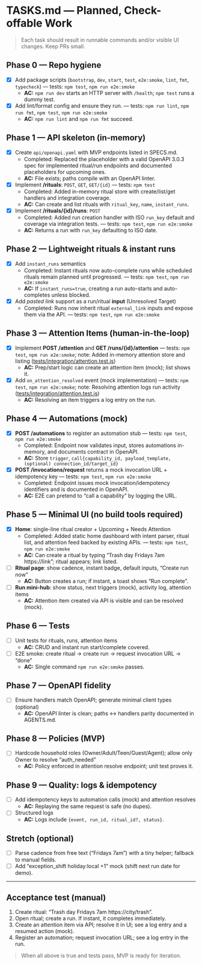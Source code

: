 # TASKS.md — Planned, Check-offable Work

> Each task should result in runnable commands and/or visible UI changes. Keep PRs small.

## Phase 0 — Repo hygiene

- [x] Add package scripts (`bootstrap`, `dev`, `start`, `test`, `e2e:smoke`, `lint`, `fmt`, `typecheck`) — tests: `npm test`, `npm run e2e:smoke`
  - **AC:** `npm run dev` starts an HTTP server with `/health`; `npm test` runs a dummy test.
- [x] Add lint/format config and ensure they run. — tests: `npm run lint`, `npm run fmt`, `npm test`, `npm run e2e:smoke`
  - **AC:** `npm run lint` and `npm run fmt` succeed.

## Phase 1 — API skeleton (in-memory)

- [x] Create `api/openapi.yaml` with MVP endpoints listed in SPECS.md.
  - Completed: Replaced the placeholder with a valid OpenAPI 3.0.3 spec for implemented ritual/run endpoints and documented placeholders for upcoming ones.
  - **AC:** File exists; paths compile with an OpenAPI linter.
- [x] Implement **/rituals**: `POST`, `GET`, `GET/{id}` — tests: `npm test`
  - Completed: Added in-memory ritual store with create/list/get handlers and integration coverage.
  - **AC:** Can create and list rituals with `ritual_key`, `name`, `instant_runs`.
- [x] Implement **/rituals/{id}/runs**: `POST`
  - Completed: Added run creation handler with ISO `run_key` default and coverage via integration tests. — tests: `npm test`, `npm run e2e:smoke`
  - **AC:** Returns a run with `run_key` defaulting to ISO date.

## Phase 2 — Lightweight rituals & instant runs

- [x] Add `instant_runs` semantics
  - Completed: Instant rituals now auto-complete runs while scheduled rituals remain planned until progressed. — tests: `npm test`, `npm run e2e:smoke`
  - **AC:** If `instant_runs=true`, creating a run auto-starts and auto-completes unless blocked.
- [x] Add _pasted link_ support as a run/ritual **input** (Unresolved Target)
  - Completed: Runs now inherit ritual `external_link` inputs and expose them via the API. — tests: `npm test`, `npm run e2e:smoke`

## Phase 3 — Attention Items (human-in-the-loop)

- [x] Implement **POST /attention** and **GET /runs/{id}/attention** — tests: `npm test`, `npm run e2e:smoke`; note: Added in-memory attention store and listing ([tests/integration/attention.test.js](tests/integration/attention.test.js))
  - **AC:** Prep/start logic can create an attention item (mock); list shows it.
- [x] Add `on_attention_resolved` event (mock implementation) — tests: `npm test`, `npm run e2e:smoke`; note: Resolving attention logs run activity ([tests/integration/attention.test.js](tests/integration/attention.test.js))
  - **AC:** Resolving an item triggers a log entry on the run.

## Phase 4 — Automations (mock)

- [x] **POST /automations** to register an automation stub — tests: `npm test`, `npm run e2e:smoke`
  - Completed: Endpoint now validates input, stores automations in-memory, and documents contract in OpenAPI.
  - **AC:** Store `trigger`, `call{capability_id, payload_template, (optional) connection_id/target_id}`
- [x] **POST /invocations/request** returns a mock invocation URL + idempotency key — tests: `npm test`, `npm run e2e:smoke`
  - Completed: Endpoint issues mock invocation/idempotency identifiers and is documented in OpenAPI.
  - **AC:** E2E can pretend to “call a capability” by logging the URL.

## Phase 5 — Minimal UI (no build tools required)

- [x] **Home**: single-line ritual creator + Upcoming + Needs Attention
  - Completed: Added static home dashboard with intent parser, ritual list, and attention feed backed by existing APIs. — tests: `npm test`, `npm run e2e:smoke`
  - **AC:** Can create a ritual by typing “Trash day Fridays 7am https://link”; ritual appears; link listed.
- [ ] **Ritual page**: show cadence, instant badge, default inputs, “Create run now”
  - **AC:** Button creates a run; if instant, a toast shows “Run complete”.
- [ ] **Run mini-hub**: show status, next triggers (mock), activity log, attention items
  - **AC:** Attention item created via API is visible and can be resolved (mock).

## Phase 6 — Tests

- [ ] Unit tests for rituals, runs, attention items
  - **AC:** CRUD and instant run start/complete covered.
- [ ] E2E smoke: create ritual → create run → request invocation URL → “done”
  - **AC:** Single command `npm run e2e:smoke` passes.

## Phase 7 — OpenAPI fidelity

- [ ] Ensure handlers match OpenAPI; generate minimal client types (optional)
  - **AC:** OpenAPI linter is clean; paths ↔ handlers parity documented in AGENTS.md.

## Phase 8 — Policies (MVP)

- [ ] Hardcode household roles (Owner/Adult/Teen/Guest/Agent); allow only Owner to resolve “auth_needed”
  - **AC:** Policy enforced in attention resolve endpoint; unit test proves it.

## Phase 9 — Quality: logs & idempotency

- [ ] Add idempotency keys to automation calls (mock) and attention resolves
  - **AC:** Replaying the same request is safe (no dupes).
- [ ] Structured logs
  - **AC:** Logs include `{event, run_id, ritual_id?, status}`.

## Stretch (optional)

- [ ] Parse cadence from free text (“Fridays 7am”) with a tiny helper; fallback to manual fields.
- [ ] Add “exception_shift holiday:local +1” mock (shift next run date for demo).

---

## Acceptance test (manual)

1. Create ritual: “Trash day Fridays 7am https://city/trash”.
2. Open ritual; create a run. If instant, it completes immediately.
3. Create an attention item via API; resolve it in UI; see a log entry and a resumed action (mock).
4. Register an automation; request invocation URL; see a log entry in the run.

> When all above is true and tests pass, MVP is ready for iteration.
